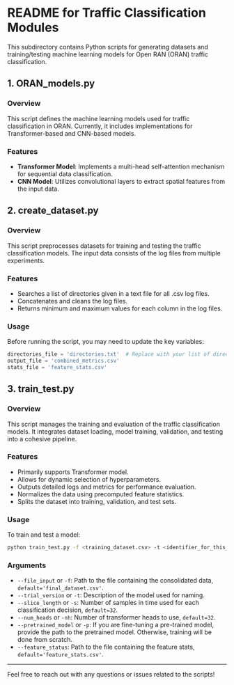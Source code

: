 # README for Traffic Classification Modules

This subdirectory contains Python scripts for generating datasets and training/testing machine learning models for Open RAN (ORAN) traffic classification.

## 1. ORAN_models.py

### Overview
This script defines the machine learning models used for traffic classification in ORAN. Currently, it includes implementations for Transformer-based and CNN-based models.

### Features
- **Transformer Model**: Implements a multi-head self-attention mechanism for sequential data classification.
- **CNN Model**: Utilizes convolutional layers to extract spatial features from the input data.


## 2. create_dataset.py

### Overview
This script preprocesses datasets for training and testing the traffic classification models. The input data consists of the log files from multiple experiments.

### Features
- Searches a list of directories given in a text file for all .csv log files. 
- Concatenates and cleans the log files.
- Returns minimum and maximum values for each column in the log files.

### Usage
Before running the script, you may need to update the key variables:
```python
directories_file = 'directories.txt'  # Replace with your list of directories .txt file path
output_file = 'combined_metrics.csv'
stats_file = 'feature_stats.csv'
```

## 3. train_test.py

### Overview
This script manages the training and evaluation of the traffic classification models. It integrates dataset loading, model training, validation, and testing into a cohesive pipeline.

### Features
- Primarily supports Transformer model.
- Allows for dynamic selection of hyperparameters.
- Outputs detailed logs and metrics for performance evaluation.
- Normalizes the data using precomputed feature statistics.
- Splits the dataset into training, validation, and test sets.

### Usage
To train and test a model:
```bash
python train_test.py -f <training_dataset.csv> -t <identifier_for_this_model> -s <slice_length> --feature_stats <path/to/feature_stats.csv>
```

### Arguments
- `--file_input` or `-f`: Path to the file containing the consolidated data, `default='final_dataset.csv'`.
- `--trial_version` or `-t`: Description of the model used for naming.
- `--slice_length` or `-s`: Number of samples in time used for each classification decision, `default=32`.
- `--num_heads` or `-nh`: Number of transformer heads to use, `default=32`.
- `--pretrained_model` or `-p`: If you are fine-tuning a pre-trained model, provide the path to the pretrained model. Otherwise, training will be done from scratch.
- `--feature_status`: Path to the file containing the feature stats, `default='feature_stats.csv'`.


---

Feel free to reach out with any questions or issues related to the scripts!
